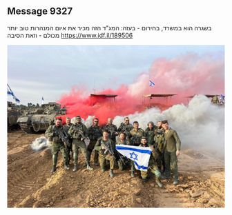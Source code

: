 ## Message 9327

בשגרה הוא במשרד, בחירום - בעזה: 
המג"ד הזה מכיר את איום המנהרות טוב יותר מכולם - וזאת הסיבה
https://www.idf.il/189506

![Photo](9327/9327_photo.jpg)
